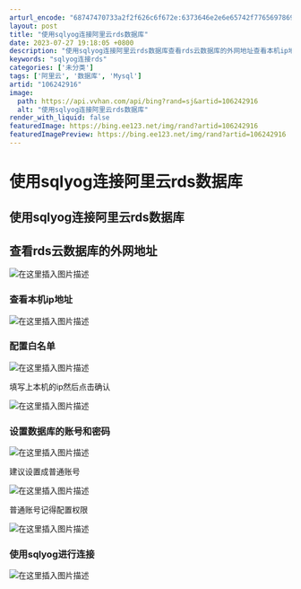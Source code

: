 ```yaml
---
arturl_encode: "68747470733a2f2f626c6f672e:6373646e2e6e65742f77656978696e5f34353832373432332f:61727469636c652f64657461696c732f313036323432393136"
layout: post
title: "使用sqlyog连接阿里云rds数据库"
date: 2023-07-27 19:18:05 +0800
description: "使用sqlyog连接阿里云rds数据库查看rds云数据库的外网地址查看本机ip地址配置白名单填写上本"
keywords: "sqlyog连接rds"
categories: ['未分类']
tags: ['阿里云', '数据库', 'Mysql']
artid: "106242916"
image:
  path: https://api.vvhan.com/api/bing?rand=sj&artid=106242916
  alt: "使用sqlyog连接阿里云rds数据库"
render_with_liquid: false
featuredImage: https://bing.ee123.net/img/rand?artid=106242916
featuredImagePreview: https://bing.ee123.net/img/rand?artid=106242916
---
```


# 使用sqlyog连接阿里云rds数据库

## 使用sqlyog连接阿里云rds数据库

## 查看rds云数据库的外网地址

![在这里插入图片描述](https://i-blog.csdnimg.cn/blog_migrate/942d48d773f0c05120528df801da56d7.png)

### 查看本机ip地址

![在这里插入图片描述](https://i-blog.csdnimg.cn/blog_migrate/1f1400830b4941fe59ff1fbcbe460171.png)

### 配置白名单

![在这里插入图片描述](https://i-blog.csdnimg.cn/blog_migrate/c346e24ecfb6434a87d76667c616902c.png)

填写上本机的ip然后点击确认

![在这里插入图片描述](https://i-blog.csdnimg.cn/blog_migrate/0618ddf65edf3c815817f63e136281af.png)

### 设置数据库的账号和密码

![在这里插入图片描述](https://i-blog.csdnimg.cn/blog_migrate/b57c7710c13d16545584bb9888e1de44.png)

建议设置成普通账号

![在这里插入图片描述](https://i-blog.csdnimg.cn/blog_migrate/458b4ee43ac3c257b6d63bfb6497ae7f.png)

普通账号记得配置权限

![在这里插入图片描述](https://i-blog.csdnimg.cn/blog_migrate/3b2dc801fefc8ad73009d3dc8f5c2bd6.png)

### 使用sqlyog进行连接

![在这里插入图片描述](https://i-blog.csdnimg.cn/blog_migrate/ae41f72fd213a932c7de3f2c659ce7df.png)